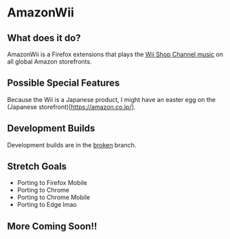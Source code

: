 # AmazonWii

##  What does it do?
AmazonWii is a Firefox extensions that plays the [Wii Shop Channel music](youtu.be/yyjUmv1gJEg) on all global Amazon storefronts.

## Possible Special Features
Because the Wii is a Japanese product, I might have an easter egg on the (Japanese storefront)[https://amazon.co.jp/].

## Development Builds
Development builds are in the [broken](https://github.com/MechaDragonX/AmazonWii/tree/broken) branch.

## Stretch Goals
- Porting to Firefox Mobile
- Porting to Chrome
- Porting to Chrome Mobile
- Porting to Edge lmao

## More Coming Soon!!